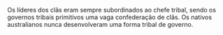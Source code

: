 ﻿Os líderes dos clãs eram sempre subordinados ao chefe tribal, sendo os governos tribais primitivos uma vaga confederação de clãs. Os nativos australianos nunca desenvolveram uma forma tribal de governo.